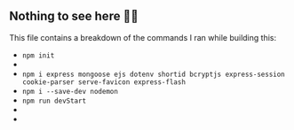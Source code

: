 ## Nothing to see here 🤸‍♂️

This file contains a breakdown of the commands I ran while building this:

- `npm init`
- <!-- `npm i express mongoose ejs` -->
- `npm i express mongoose ejs dotenv shortid bcryptjs express-session cookie-parser serve-favicon express-flash`
- `npm i --save-dev nodemon`
- `npm run devStart`
- <!-- `npm i dotenv shortid` -->
- <!--`npm i bcrypt express-session` -->